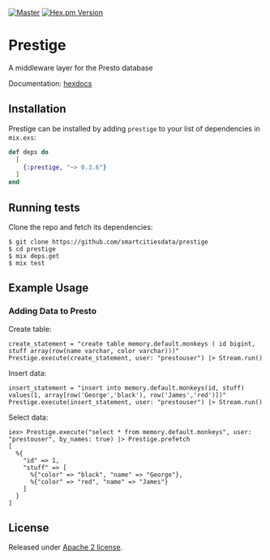 [![Master](https://travis-ci.org/smartcitiesdata/prestige.svg?branch=master)](https://travis-ci.org/smartcitiesdata/prestige)
[![Hex.pm Version](http://img.shields.io/hexpm/v/prestige.svg?style=flat)](https://hex.pm/packages/prestige)

# Prestige

A middleware layer for the Presto database

Documentation: [hexdocs](https://hexdocs.pm/prestige)

## Installation

Prestige can be installed by adding `prestige` to your list of dependencies in `mix.exs`:

```elixir
def deps do
  [
    {:prestige, "~> 0.3.6"}
  ]
end
```

## Running tests
Clone the repo and fetch its dependencies:

```
$ git clone https://github.com/smartcitiesdata/prestige
$ cd prestige
$ mix deps.get
$ mix test
```

## Example Usage

### Adding Data to Presto

Create table:

```
create_statement = "create table memory.default.monkeys ( id bigint, stuff array(row(name varchar, color varchar)))"
Prestige.execute(create_statement, user: "prestouser") |> Stream.run()
```

Insert data:

```
insert_statement = "insert into memory.default.monkeys(id, stuff) values(1, array[row('George','black'), row('James','red')])"
Prestige.execute(insert_statement, user: "prestouser") |> Stream.run()
```

Select data:
```
iex> Prestige.execute("select * from memory.default.monkeys", user: "prestouser", by_names: true) |> Prestige.prefetch
[
  %{
    "id" => 1,
    "stuff" => [
      %{"color" => "black", "name" => "George"},
      %{"color" => "red", "name" => "James"}
    ]
  }
]
```

## License
Released under [Apache 2 license](https://github.com/smartcitiesdata/prestige/blob/master/LICENSE).
